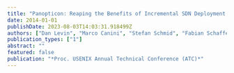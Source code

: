 ```yaml
---
title: "Panopticon: Reaping the Benefits of Incremental SDN Deployment in Enterprise Networks"
date: 2014-01-01
publishDate: 2023-08-03T14:03:31.918499Z
authors: ["Dan Levin", "Marco Canini", "Stefan Schmid", "Fabian Schaffert", "Anja Feldmann"]
publication_types: ["1"]
abstract: ""
featured: false
publication: "*Proc. USENIX Annual Technical Conference (ATC)*"
---
```


